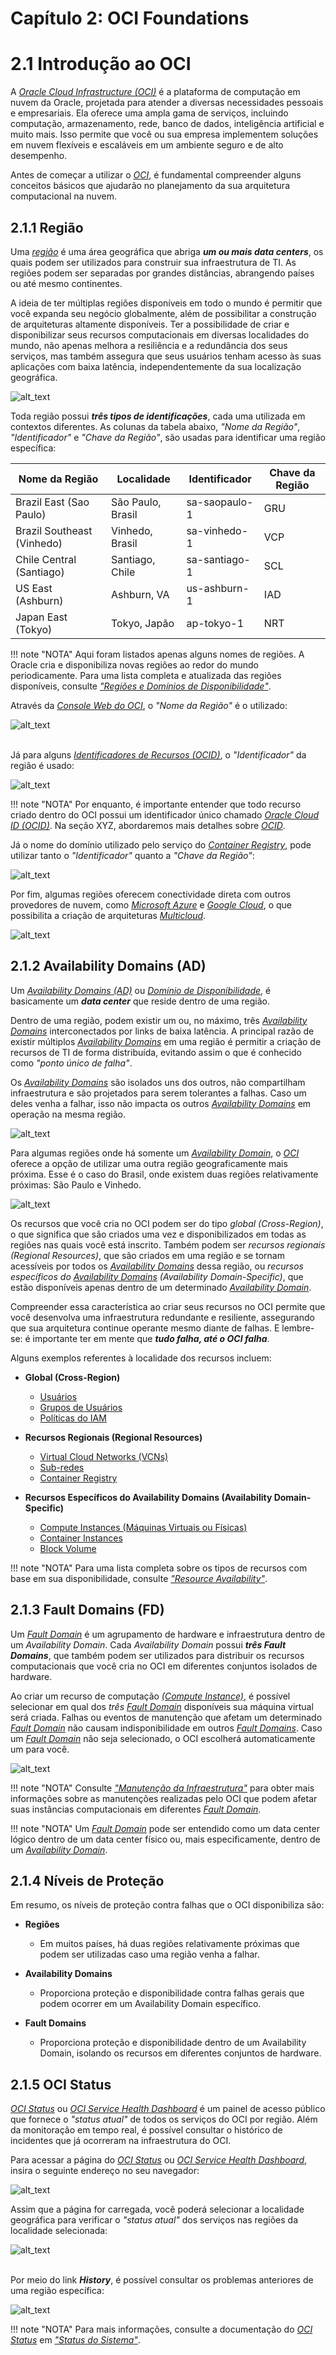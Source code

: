 # Capítulo 2: OCI Foundations

# 2.1 Introdução ao OCI

A _[Oracle Cloud Infrastructure (OCI)](https://www.oracle.com/cloud/)_ é a plataforma de computação em nuvem da Oracle, projetada para atender a diversas necessidades pessoais e empresariais. Ela oferece uma ampla gama de serviços, incluindo computação, armazenamento, rede, banco de dados, inteligência artificial e muito mais. Isso permite que você ou sua empresa implementem soluções em nuvem flexíveis e escaláveis em um ambiente seguro e de alto desempenho.

Antes de começar a utilizar o _[OCI](https://www.oracle.com/cloud/)_, é fundamental compreender alguns conceitos básicos que ajudarão no planejamento da sua arquitetura computacional na nuvem.

## 2.1.1 Região

Uma _[região](https://docs.oracle.com/pt-br/iaas/Content/General/Concepts/regions.htm)_ é uma área geográfica que abriga **_um ou mais data centers_**, os quais podem ser utilizados para construir sua infraestrutura de TI. As regiões podem ser separadas por grandes distâncias, abrangendo países ou até mesmo continentes.

A ideia de ter múltiplas regiões disponíveis em todo o mundo é permitir que você expanda seu negócio globalmente, além de possibilitar a construção de arquiteturas altamente disponíveis. Ter a possibilidade de criar e disponibilizar seus recursos computacionais em diversas localidades do mundo, não apenas melhora a resiliência e a redundância dos seus serviços, mas também assegura que seus usuários tenham acesso às suas aplicações com baixa latência, independentemente da sua localização geográfica.

![alt_text](./img/oci-regions-1.png "Regiões do OCI")

Toda região possui **_três tipos de identificações_**, cada uma utilizada em contextos diferentes. As colunas da tabela abaixo, _"Nome da Região"_, _"Identificador"_ e _"Chave da Região"_, são usadas para identificar uma região específica:

| Nome da Região              | Localidade        | Identificador | Chave da Região |
|-----------------------------|-------------------|---------------|-----------------|
| Brazil East (Sao Paulo)     | São Paulo, Brasil | sa-saopaulo-1 | GRU             |
| Brazil Southeast (Vinhedo)  | Vinhedo, Brasil   | sa-vinhedo-1  | VCP             |
| Chile Central (Santiago)    | Santiago, Chile   | sa-santiago-1 | SCL             |
| US East (Ashburn)           | Ashburn, VA       | us-ashburn-1  | IAD             |
| Japan East (Tokyo)          | Tokyo, Japão      | ap-tokyo-1    | NRT             |

!!! note "NOTA"
    Aqui foram listados apenas alguns nomes de regiões. A Oracle cria e disponibiliza novas regiões ao redor do mundo periodicamente. Para uma lista completa e atualizada das regiões disponíveis, consulte _["Regiões e Domínios de Disponibilidade"](https://docs.oracle.com/pt-br/iaas/Content/General/Concepts/regions.htm)_.

Através da _[Console Web do OCI](https://docs.public.oneportal.content.oci.oraclecloud.com/pt-br/iaas/Content/GSG/Tasks/signingin.htm)_, o _"Nome da Região"_ é o utilizado:

![alt_text](./img/oci-region-console-saopaulo-1.png "Console Web - Região São Paulo")
<br><br>

Já para alguns _[Identificadores de Recursos (OCID)](https://docs.oracle.com/pt-br/iaas/Content/General/Concepts/identifiers.htm)_, o _"Identificador"_ da região é usado:

![alt_text](./img/region-ocid-1.png "OCID - Região São Paulo")

!!! note "NOTA"
    Por enquanto, é importante entender que todo recurso criado dentro do OCI possui um identificador único chamado _[Oracle Cloud ID (OCID)](https://docs.oracle.com/pt-br/iaas/Content/General/Concepts/identifiers.htm#Oracle)_. Na seção XYZ, abordaremos mais detalhes sobre _[OCID](https://docs.oracle.com/pt-br/iaas/Content/General/Concepts/identifiers.htm#Oracle)_.

Já o nome do domínio utilizado pelo serviço do _[Container Registry](https://docs.oracle.com/pt-br/iaas/Content/Registry/Concepts/registryoverview.htm)_, pode utilizar tanto o _"Identificador"_ quanto a _"Chave da Região"_:

![alt_text](./img/oci-region-key-1.png "Chave da Região")

Por fim, algumas regiões oferecem conectividade direta com outros provedores de nuvem, como _[Microsoft Azure](https://docs.oracle.com/pt-br/iaas/Content/Network/Concepts/azure.htm)_ e _[Google Cloud](https://docs.oracle.com/en-us/iaas/Content/Network/Concepts/access-to-google-cloud-platform.htm)_, o que possibilita a criação de arquiteturas _[Multicloud](https://docs.oracle.com/pt-br/iaas/Content/multicloud/Oraclemulticloud.htm)_.

![alt_text](./img/oci-regions-3.png "Microsoft Azure e Google Cloud")

## 2.1.2 Availability Domains (AD)

Um _[Availability Domains (AD)](https://docs.oracle.com/pt-br/iaas/Content/General/Concepts/regions.htm)_ ou _[Domínio de Disponibilidade](https://docs.oracle.com/pt-br/iaas/Content/General/Concepts/regions.htm)_, é basicamente um **_data center_** que reside dentro de uma região. 

Dentro de uma região, podem existir um ou, no máximo, três _[Availability Domains](https://docs.oracle.com/pt-br/iaas/Content/General/Concepts/regions.htm)_ interconectados por links de baixa latência. A principal razão de existir múltiplos _[Availability Domains](https://docs.oracle.com/pt-br/iaas/Content/General/Concepts/regions.htm)_ em uma região é permitir a criação de recursos de TI de forma distribuída, evitando assim o que é conhecido como _"ponto único de falha"_.

Os _[Availability Domains](https://docs.oracle.com/pt-br/iaas/Content/General/Concepts/regions.htm)_ são isolados uns dos outros, não compartilham infraestrutura e são projetados para serem tolerantes a falhas. Caso um deles venha a falhar, isso não impacta os outros _[Availability Domains](https://docs.oracle.com/pt-br/iaas/Content/General/Concepts/regions.htm)_ em operação na mesma região.

![alt_text](./img/availability-domain-1.png "Availability Domains (AD)")

Para algumas regiões onde há somente um _[Availability Domain](https://docs.oracle.com/pt-br/iaas/Content/General/Concepts/regions.htm)_, o _[OCI](https://www.oracle.com/cloud/)_ oferece a opção de utilizar uma outra região geograficamente mais próxima. Esse é o caso do Brasil, onde existem duas regiões relativamente próximas: São Paulo e Vinhedo.

![alt_text](./img/oci-regions-2.png "GRU e VCP")

Os recursos que você cria no OCI podem ser do tipo _global (Cross-Region)_, o que significa que são criados uma vez e disponibilizados em todas as regiões nas quais você está inscrito. Também podem ser _recursos regionais (Regional Resources)_, que são criados em uma região e se tornam acessíveis por todos os _[Availability Domains](https://docs.oracle.com/pt-br/iaas/Content/General/Concepts/regions.htm)_ dessa região, ou _recursos específicos do [Availability Domains](https://docs.oracle.com/pt-br/iaas/Content/General/Concepts/regions.htm) (Availability Domain-Specific)_, que estão disponíveis apenas dentro de um determinado _[Availability Domain](https://docs.oracle.com/pt-br/iaas/Content/General/Concepts/regions.htm)_.

Compreender essa característica ao criar seus recursos no OCI permite que você desenvolva uma infraestrutura redundante e resiliente, assegurando que sua arquitetura continue operante mesmo diante de falhas. E lembre-se: é importante ter em mente que **_tudo falha, até o OCI falha_**.

Alguns exemplos referentes à localidade dos recursos incluem:

- **Global (Cross-Region)**
    - [Usuários](https://docs.oracle.com/pt-br/iaas/Content/Identity/users/about-managing-users.htm)
    - [Grupos de Usuários](https://docs.oracle.com/pt-br/iaas/Content/Identity/groups/managinggroups.htm)
    - [Políticas do IAM](https://docs.oracle.com/pt-br/iaas/Content/Identity/policieshow/Policy_Basics.htm)

- **Recursos Regionais (Regional Resources)**
    - [Virtual Cloud Networks (VCNs)](https://docs.oracle.com/pt-br/iaas/Content/Network/Tasks/Overview_of_VCNs_and_Subnets.htm)
    - [Sub-redes](https://docs.oracle.com/pt-br/iaas/Content/Network/Tasks/Overview_of_VCNs_and_Subnets.htm)
    - [Container Registry](https://docs.oracle.com/pt-br/iaas/Content/Registry/Concepts/registryoverview.htm)

- **Recursos Específicos do Availability Domains (Availability Domain-Specific)**
    - [Compute Instances (Máquinas Virtuais ou Físicas)](https://docs.oracle.com/pt-br/iaas/Content/Compute/Concepts/computeoverview.htm)
    - [Container Instances](https://docs.oracle.com/pt-br/iaas/Content/container-instances/overview-of-container-instances.htm)
    - [Block Volume](https://docs.oracle.com/pt-br/iaas/Content/Block/Concepts/overview.htm)

!!! note "NOTA"
    Para uma lista completa sobre os tipos de recursos com base em sua disponibilidade, consulte _["Resource Availability"](https://docs.oracle.com/en-us/iaas/Content/General/Concepts/regions.htm#Resource)_.

## 2.1.3 Fault Domains (FD)

Um _[Fault Domain](https://docs.oracle.com/pt-br/iaas/Content/General/Concepts/regions.htm#fault)_ é um agrupamento de hardware e infraestrutura dentro de um _Availability Domain_. Cada _Availability Domain_ possui **_três Fault Domains_**, que também podem ser utilizados para distribuir os recursos computacionais que você cria no OCI em diferentes conjuntos isolados de hardware.

Ao criar um recurso de computação _[(Compute Instance)](https://docs.oracle.com/pt-br/iaas/Content/Compute/Concepts/computeoverview.htm)_, é possível selecionar em qual dos _três [Fault Domain](https://docs.oracle.com/pt-br/iaas/Content/General/Concepts/regions.htm#fault)_ disponíveis sua máquina virtual será criada. Falhas ou eventos de manutenção que afetam um determinado _[Fault Domain](https://docs.oracle.com/pt-br/iaas/Content/General/Concepts/regions.htm#fault)_ não causam indisponibilidade em outros _[Fault Domains](https://docs.oracle.com/pt-br/iaas/Content/General/Concepts/regions.htm#fault)_. Caso um _[Fault Domain](https://docs.oracle.com/pt-br/iaas/Content/General/Concepts/regions.htm#fault)_ não seja selecionado, o OCI escolherá automaticamente um para você.

![alt_text](./img/fault-domain-1.png "Fault Domains (FD)")

!!! note "NOTA"
    Consulte _["Manutenção da Infraestrutura"](https://docs.oracle.com/pt-br/iaas/Content/Compute/References/infrastructure-maintenance.htm#infrastructure-maintenance)_ para obter mais informações sobre as manutenções realizadas pelo OCI que podem afetar suas instâncias computacionais em diferentes _[Fault Domain](https://docs.oracle.com/pt-br/iaas/Content/General/Concepts/regions.htm#fault)_.

!!! note "NOTA"
    Um _[Fault Domain](https://docs.oracle.com/pt-br/iaas/Content/General/Concepts/regions.htm#fault)_ pode ser entendido como um data center lógico dentro de um data center físico ou, mais especificamente, dentro de um _[Availability Domain](https://docs.oracle.com/pt-br/iaas/Content/General/Concepts/regions.htm)_.

## 2.1.4 Níveis de Proteção

Em resumo, os níveis de proteção contra falhas que o OCI disponibiliza são:

- **Regiões**
    - Em muitos países, há duas regiões relativamente próximas que podem ser utilizadas caso uma região venha a falhar.

- **Availability Domains**
    - Proporciona proteção e disponibilidade contra falhas gerais que podem ocorrer em um Availability Domain específico.

- **Fault Domains**
    - Proporciona proteção e disponibilidade dentro de um Availability Domain, isolando os recursos em diferentes conjuntos de hardware.

## 2.1.5 OCI Status

_[OCI Status](https://ocistatus.oraclecloud.com)_ ou _[OCI Service Health Dashboard](https://ocistatus.oraclecloud.com)_ é um painel de acesso público que fornece o _"status atual"_ de todos os serviços do OCI por região. Além da monitoração em tempo real, é possível consultar o histórico de incidentes que já ocorreram na infraestrutura do OCI.

Para acessar a página do _[OCI Status](https://ocistatus.oraclecloud.com)_ ou _[OCI Service Health Dashboard](https://ocistatus.oraclecloud.com)_, insira o seguinte endereço no seu navegador:

![alt_text](./img/oci-status-1.png "OCI Status #1")

Assim que a página for carregada, você poderá selecionar a localidade geográfica para verificar o _"status atual"_ dos serviços nas regiões da localidade selecionada:

![alt_text](./img/oci-status-2.png "OCI Status #2")
<br><br>

Por meio do link **_History_**, é possível consultar os problemas anteriores de uma região específica:

![alt_text](./img/oci-status-3.png "OCI Status #3")

!!! note "NOTA"
    Para mais informações, consulte a documentação do _[OCI Status](https://ocistatus.oraclecloud.com)_ em _["Status do Sistema"](https://docs.oracle.com/pt-br/iaas/Content/General/Concepts/status-service.htm)_.